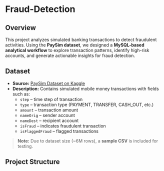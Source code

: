 # Fraud-Detection
## Overview
This project analyzes simulated banking transactions to detect fraudulent activities. Using the **PaySim dataset**, we designed a **MySQL-based analytical workflow** to explore transaction patterns, identify high-risk accounts, and generate actionable insights for fraud detection.

## Dataset
- **Source:** [PaySim Dataset on Kaggle](https://www.kaggle.com/datasets/ealaxi/paysim1)  
- **Description:** Contains simulated mobile money transactions with fields such as:
  - `step` – time step of transaction  
  - `type` – transaction type (PAYMENT, TRANSFER, CASH_OUT, etc.)  
  - `amount` – transaction amount  
  - `nameOrig` – sender account  
  - `nameDest` – recipient account  
  - `isFraud` – indicates fraudulent transaction  
  - `isFlaggedFraud` – flagged transactions  

> **Note:** Due to dataset size (~6M rows), a **sample CSV** is included for testing.

## Project Structure
